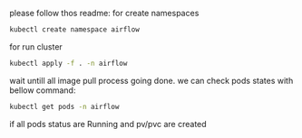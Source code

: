 please follow thos readme:
for create namespaces

```sh
kubectl create namespace airflow
```

for run cluster

```sh
kubectl apply -f . -n airflow
```

wait untill all image pull process going done. we can check pods states with bellow command:

```sh
kubectl get pods -n airflow
```

if all pods status are Running and pv/pvc are created


